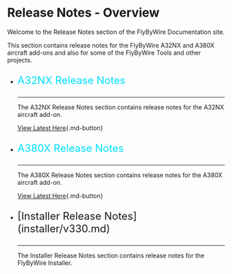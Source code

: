 # Release Notes - Overview

Welcome to the Release Notes section of the FlyByWire Documentation site.

This section contains release notes for the FlyByWire A32NX and A380X aircraft add-ons and also 
for some of the FlyByWire Tools and other projects.

<div class="grid cards" markdown>

- <p style="font-size:24px; color:#00E0FE;">A32NX Release Notes</p>

    ---

    The A32NX Release Notes section contains release notes for the A32NX aircraft add-on.

    [View Latest Here](a32nx/v0122.md){.md-button}

- <p style="font-size:24px; color:#00E0FE;">A380X Release Notes</p>

    ---

    The A380X Release Notes section contains release notes for the A380X aircraft add-on.

    [View Latest Here](a380x/v0122.md){.md-button}


- <p style="font-size:24px;">[Installer Release Notes](installer/v330.md)</p>

    ---

    The Installer Release Notes section contains release notes for the FlyByWire Installer.